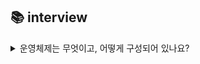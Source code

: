 
## 📚 interview
<details>
<summary>운영체제는 무엇이고, 어떻게 구성되어 있나요?</summary>
## 👨🏻‍💻 **답변**

```
운영체제는 컴퓨터 하드웨어와 응용 프로그램 간의 상호작용을 관리하고 제어하여 사용자가 컴퓨터를 쉽게 다루게 해주는 인터페이스입니다.
운영체제는 크게 커널과 인터페이스로 이루어져 있습니다.
커널은 운영체제의 핵심 부분이자 시스템콜 인터페이스를 제공하며
보안, 메모리, 프로세스, 파일 시스템, I/O 디바이스, I/O 요청 관리 등 운영체제의 중추적인 역할을 합니다.
그리고 커널 내부에는 시스템콜과 디바이스 드라이버가 존재합니다.
인터페이스는 사용자의 명령을 전달하고 실행 결과를 사용자에게 알려주는 역할을 합니다.
```

### 🎯 **핵심 키워드**

```
커널, 인터페이스
```
</details>


